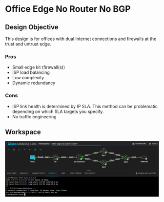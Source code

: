 # Office Edge No Router No BGP

## Design Objective

This design is for offices with dual Internet connections and firewalls at the trust and untrust edge. 

### Pros
- Small edge kit (firewall(s))
- ISP load balancing
- Low complexity
- Dynamic redundancy
### Cons
- ISP link health is determined by IP SLA. This method can be problematic depending on which SLA targets you specify.
- No traffic engineering
  
## Workspace

![](20221216231539.png)  